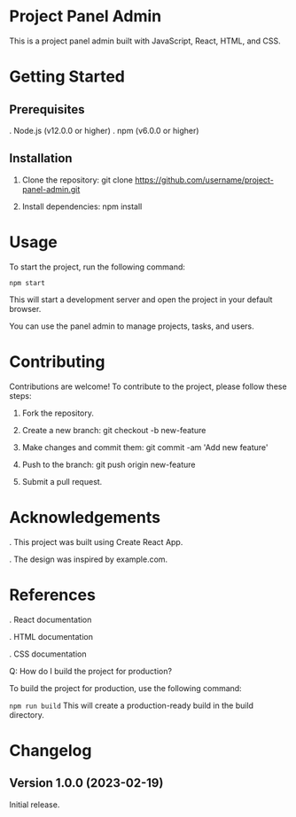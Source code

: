 # Project Panel Admin

This is a project panel admin built with JavaScript, React, HTML, and CSS.

# Getting Started

## Prerequisites

. Node.js (v12.0.0 or higher)
. npm (v6.0.0 or higher)

## Installation

1. Clone the repository: git clone https://github.com/username/project-panel-admin.git

2. Install dependencies: npm install

# Usage

To start the project, run the following command:

``
npm start
``

This will start a development server and open the project in your default browser.

You can use the panel admin to manage projects, tasks, and users.

# Contributing

Contributions are welcome! To contribute to the project, please follow these steps:

1. Fork the repository.

2. Create a new branch: git checkout -b new-feature

3. Make changes and commit them: git commit -am 'Add new feature'

4. Push to the branch: git push origin new-feature

5. Submit a pull request.

# Acknowledgements

. This project was built using Create React App.

. The design was inspired by example.com.

# References

. React documentation

. HTML documentation

. CSS documentation

Q: How do I build the project for production?

To build the project for production, use the following command:

``
npm run build
``
This will create a production-ready build in the build directory.

# Changelog
## Version 1.0.0 (2023-02-19)
Initial release.

